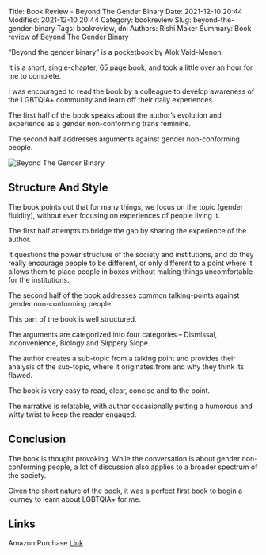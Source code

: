 Title: Book Review - Beyond The Gender Binary
Date: 2021-12-10 20:44
Modified: 2021-12-10 20:44
Category: bookreview
Slug: beyond-the-gender-binary
Tags: bookreview, dni
Authors: Rishi Maker
Summary: Book review of Beyond The Gender Binary

“Beyond the gender binary” is a pocketbook by Alok Vaid-Menon. 

It is a short, single-chapter, 65 page book, and took a little over an hour for me to complete. 

I was encouraged to read the book by a colleague to develop awareness of the LGBTQIA+ community and learn off their daily experiences. 

The first half of the book speaks about the author’s evolution and experience as a gender non-conforming trans feminine. 

The second half addresses arguments against gender non-conforming people.


![Beyond The Gender Binary](/images/beyondthegenderbinary.JPG)

## Structure And Style

The book points out that for many things, we focus on the topic (gender fluidity), without ever focusing on experiences of people living it. 

The first half attempts to bridge the gap by sharing the experience of the author. 

It questions the power structure of the society and institutions, and do they really encourage people to be different, or only different to a point where it allows them to place people in boxes without making things uncomfortable for the institutions.  

The second half of the book addresses common talking-points against gender non-conforming people. 

This part of the book is well structured. 

The arguments are categorized into four categories – Dismissal, Inconvenience, Biology and Slippery Slope. 

The author creates a sub-topic from a talking point and provides their analysis of the sub-topic, where it originates from and why they think its flawed.

The book is very easy to read, clear, concise and to the point. 

The narrative is relatable, with author occasionally putting a humorous and witty twist to keep the reader engaged.

## Conclusion

The book is thought provoking. While the conversation is about gender non-conforming people, a lot of discussion also applies to a broader spectrum of the society.

Given the short nature of the book, it was a perfect first book to begin a journey to learn about LGBTQIA+ for me. 

## Links

Amazon Purchase [Link](https://www.amazon.com/Beyond-Gender-Binary-Pocket-Collective/dp/B086P7JKKB)


